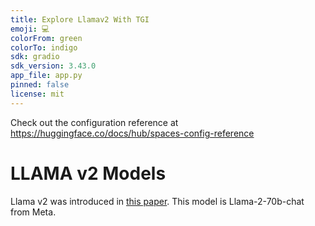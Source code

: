 ```yaml
---
title: Explore Llamav2 With TGI
emoji: 💻
colorFrom: green
colorTo: indigo
sdk: gradio
sdk_version: 3.43.0
app_file: app.py
pinned: false
license: mit
---
```


Check out the configuration reference at https://huggingface.co/docs/hub/spaces-config-reference

# LLAMA v2 Models

Llama v2 was introduced in [this paper](https://arxiv.org/abs/2307.09288). This model is Llama-2-70b-chat from Meta.

